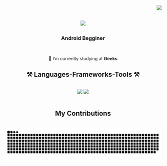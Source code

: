 <img align="right" src="https://visitor-badge.laobi.icu/badge?page_id=aruyume.aruyume" />

<h1 align="center">
    <img src="https://readme-typing-svg.herokuapp.com/?font=Righteous&size=35&center=true&vCenter=true&width=500&height=70&duration=4000&lines=Hi+There!+👋;+I'm+Aruuke;" />
</h1>

<h3 align="center">Android Begginer</h3>

<br/>

<div align="center">
 
 🔭 I’m currently studying at **Geeks**

 </div>
 
<h2 align="center">⚒️ Languages-Frameworks-Tools ⚒️</h2>
<br/>
<div align="center">
    <img src="https://skillicons.dev/icons?i=css,github,figma,git" />
    <img src="https://skillicons.dev/icons?i=python,javascript,firebase,java,kotlin" /><br>
</div>

<br/>

<div align="center">
  <h2> My Contributions </h2>
  <br>
  <img alt="snake eating my contributions" src="https://raw.githubusercontent.com/salesp07/salesp07/output/github-contribution-grid-snake.svg" />
  
  <br/><br/><br/>
</div>

<br/>

<br/>
